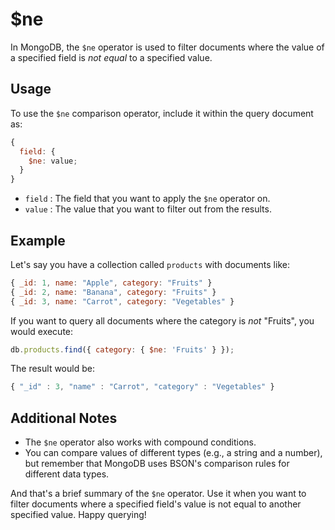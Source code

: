 # $ne

In MongoDB, the `$ne` operator is used to filter documents where the value of a specified field is _not equal_ to a specified value.

## Usage

To use the `$ne` comparison operator, include it within the query document as:

```javascript
{
  field: {
    $ne: value;
  }
}
```

- `field` : The field that you want to apply the `$ne` operator on.
- `value` : The value that you want to filter out from the results.

## Example

Let's say you have a collection called `products` with documents like:

```javascript
{ _id: 1, name: "Apple", category: "Fruits" }
{ _id: 2, name: "Banana", category: "Fruits" }
{ _id: 3, name: "Carrot", category: "Vegetables" }
```

If you want to query all documents where the category is _not_ "Fruits", you would execute:

```javascript
db.products.find({ category: { $ne: 'Fruits' } });
```

The result would be:

```javascript
{ "_id" : 3, "name" : "Carrot", "category" : "Vegetables" }
```

## Additional Notes

- The `$ne` operator also works with compound conditions.
- You can compare values of different types (e.g., a string and a number), but remember that MongoDB uses BSON's comparison rules for different data types.

And that's a brief summary of the `$ne` operator. Use it when you want to filter documents where a specified field's value is not equal to another specified value. Happy querying!
